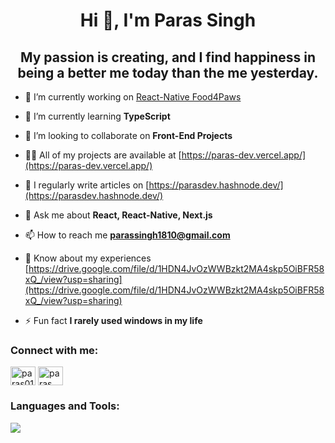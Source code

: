 <h1 align="center">Hi 👋, I'm Paras Singh</h1>
<h2 align="center">My passion is creating, and I find happiness in being a better me today than the me yesterday.</h2>


- 🔭 I’m currently working on [React-Native Food4Paws](https://food4paw.vercel.app/)

- 🌱 I’m currently learning **TypeScript**

- 👯 I’m looking to collaborate on **Front-End Projects**

- 👨‍💻 All of my projects are available at [https://paras-dev.vercel.app/](https://paras-dev.vercel.app/)

- 📝 I regularly write articles on [https://parasdev.hashnode.dev/](https://parasdev.hashnode.dev/)

- 💬 Ask me about **React, React-Native, Next.js**

- 📫 How to reach me **parassingh1810@gmail.com**

- 📄 Know about my experiences [https://drive.google.com/file/d/1HDN4JvOzWWBzkt2MA4skp5OiBFR58xQ_/view?usp=sharing](https://drive.google.com/file/d/1HDN4JvOzWWBzkt2MA4skp5OiBFR58xQ_/view?usp=sharing)

- ⚡ Fun fact **I rarely used windows in my life**

<h3 align="left">Connect with me:</h3>
<p align="left">
<a href="https://linkedin.com/in/paras018" target="blank"><img align="center" src="https://raw.githubusercontent.com/rahuldkjain/github-profile-readme-generator/master/src/images/icons/Social/linked-in-alt.svg" alt="paras018" height="30" width="40" /></a>
<a href="https://instagram.com/paras__018" target="blank"><img align="center" src="https://raw.githubusercontent.com/rahuldkjain/github-profile-readme-generator/master/src/images/icons/Social/instagram.svg" alt="paras__018" height="30" width="40" /></a>
</p>
<h3  align="left">Languages and Tools:</h3>
<p>
  <a href="https://skillicons.dev">
    <img src="https://skillicons.dev/icons?i=javascript,typescript" />
  </a>
</p>



